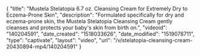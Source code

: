 {
    "title": "Mustela Stelatopia 6.7 oz. Cleansing Cream for Extremely Dry to Eczema-Prone Skin",
    "description": "Formulated specifically for dry and eczema-prone skin, the Mustela Stelatopia Cleansing Cream gently cleanses and protects your baby's skin from birth on.",
    "videoid": "140204591",
    "date_created": "1518033626",
    "date_modified": "1519078711",
    "type": "captivate",
    "layout": "video",
    "url": "\/v\/stelatopia-cleansing-cream-20430894-mp4\/140204591"
}